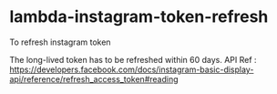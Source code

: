 # lambda-instagram-token-refresh
To refresh instagram token 

The long-lived token has to be refreshed within 60 days.
API Ref : https://developers.facebook.com/docs/instagram-basic-display-api/reference/refresh_access_token#reading